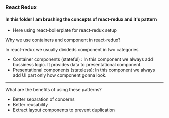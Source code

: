 ### React Redux
#### In this folder I am brushing the concepts of react-redux and it's pattern

- Here using react-boilerplate for react-redux setup

Why we use containers and component in react-redux?

In react-redux we usually divideds component in two categories
* Container components (stateful) : In this component we always add bussiness logic. It provides data to presentational component.
* Presentational components (stateless): In this component we always add UI part only how component gonna look.
<hr/>
What are the benefits of using these patterns?

* Better separation of concerns
* Better reusability
* Extract layout components to prevent duplication
 

